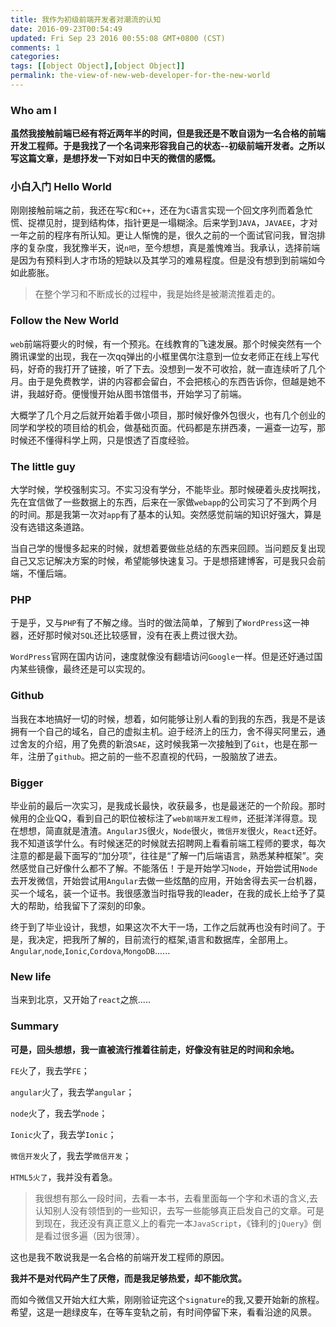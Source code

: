 ```yaml
---
title: 我作为初级前端开发者对潮流的认知
date: 2016-09-23T00:54:49
updated: Fri Sep 23 2016 00:55:08 GMT+0800 (CST)
comments: 1
categories:
tags: [[object Object],[object Object]]
permalink: the-view-of-new-web-developer-for-the-new-world
---
```


### Who am I
**虽然我接触前端已经有将近两年半的时间，但是我还是不敢自诩为一名合格的前端开发工程师。于是我找了一个名词来形容我自己的状态--初级前端开发者。之所以写这篇文章，是想抒发一下对如日中天的微信的感慨。**
### 小白入门 Hello World
刚刚接触前端之前，我还在写`C`和`C++`，还在为`C`语言实现一个回文序列而着急忙慌、捉襟见肘，提到结构体，指针更是一塌糊涂。后来学到`JAVA`，`JAVAEE`，才对一年之前的程序有所认知。更让人惭愧的是，很久之前的一个面试官问我，冒泡排序的复杂度，我犹豫半天，说`n吧`，至今想想，真是羞愧难当。我承认，选择前端是因为有预料到人才市场的短缺以及其学习的难易程度。但是没有想到到前端如今如此膨胀。

<!--more-->

> 在整个学习和不断成长的过程中，我是始终是被潮流推着走的。

### Follow the New World
`web`前端将要火的时候，有一个预兆。在线教育的飞速发展。那个时候突然有一个腾讯课堂的出现，我在一次qq弹出的小框里偶尔注意到一位女老师正在线上写代码，好奇的我打开了链接，听了下去。没想到一发不可收拾，就一直连续听了几个月。由于是免费教学，讲的内容都会留白，不会把核心的东西告诉你，但越是她不讲，我越好奇。便慢慢开始从图书馆借书，开始学习了前端。

大概学了几个月之后就开始着手做小项目，那时候好像外包很火，也有几个创业的同学和学校的项目给的机会，做基础页面。代码都是东拼西凑，一遍查一边写，那时候还不懂得科学上网，只是恨透了百度经验。

### The little guy
大学时候，学校强制实习。不实习没有学分，不能毕业。那时候硬着头皮找啊找，先在宜信做了一些数据上的东西，后来在一家做`webapp`的公司实习了不到两个月的时间。那是我第一次对`app`有了基本的认知。突然感觉前端的知识好强大，算是没有选错这条道路。

当自己学的慢慢多起来的时候，就想着要做些总结的东西来回顾。当问题反复出现自己又忘记解决方案的时候，希望能够快速复习。于是想搭建博客，可是我只会前端，不懂后端。

### PHP
于是乎，又与`PHP`有了不解之缘。当时的做法简单，了解到了`WordPress`这一神器，还好那时候对`SQL`还比较感冒，没有在表上费过很大劲。

`WordPress`官网在国内访问，速度就像没有翻墙访问`Google`一样。但是还好通过国内某些镜像，最终还是可以实现的。

### Github
当我在本地搞好一切的时候，想着，如何能够让别人看的到我的东西，我是不是该拥有一个自己的域名，自己的虚拟主机。迫于经济上的压力，舍不得买阿里云，通过舍友的介绍，用了免费的新浪`SAE`，这时候我第一次接触到了`Git`，也是在那一年，注册了`github`。把之前的一些不忍直视的代码，一股脑放了进去。

### Bigger
毕业前的最后一次实习，是我成长最快，收获最多，也是最迷茫的一个阶段。那时候用的企业QQ，看到自己的职位被标注了`web前端开发工程师`，还挺洋洋得意。现在想想，简直就是渣渣。`AngularJS`很火，`Node`很火，`微信开发`很火，`React`还好。我不知道该学什么。有时候迷茫的时候就去招聘网上看看前端工程师的要求，每次注意的都是最下面写的“加分项”，往往是“了解一门后端语言，熟悉某种框架”。突然感觉自己好像什么都不了解。不能落伍！于是开始学习`Node`，开始尝试用`Node`去开发微信，开始尝试用`Angular`去做一些炫酷的应用，开始舍得去买一台机器，买一个域名，装一个证书。我很感激当时指导我的leader，在我的成长上给予了莫大的帮助，给我留下了深刻的印象。

终于到了毕业设计，我想，如果这次不大干一场，工作之后就再也没有时间了。于是，我决定，把我所了解的，目前流行的框架,语言和数据库，全部用上。`Angular`,`node`,`Ionic`,`Cordova`,`MongoDB`......

### New life
当来到北京，又开始了`react`之旅.....

### Summary
**可是，回头想想，我一直被流行推着往前走，好像没有驻足的时间和余地。**

`FE`火了，我去学`FE`；

`angular`火了，我去学`angular`；

`node`火了，我去学`node`；

`Ionic`火了，我去学`Ionic`；

`微信开发`火了，我去学`微信开发`；

`HTML5火了`，我并没有着急。

> 我很想有那么一段时间，去看一本书，去看里面每一个字和术语的含义,去认知别人没有领悟到的一些知识，去写一些能够真正启发自己的文章。可是到现在，我还没有真正意义上的看完一本`JavaScript`，《锋利的`jQuery`》倒是看过很多遍（因为很薄）。

这也是我不敢说我是一名合格的前端开发工程师的原因。

**我并不是对代码产生了厌倦，而是我足够热爱，却不能欣赏。**

而如今微信又开始大红大紫，刚刚验证完这个`signature`的我,又要开始新的旅程。希望，这是一趟绿皮车，在等车变轨之前，有时间停留下来，看看沿途的风景。
